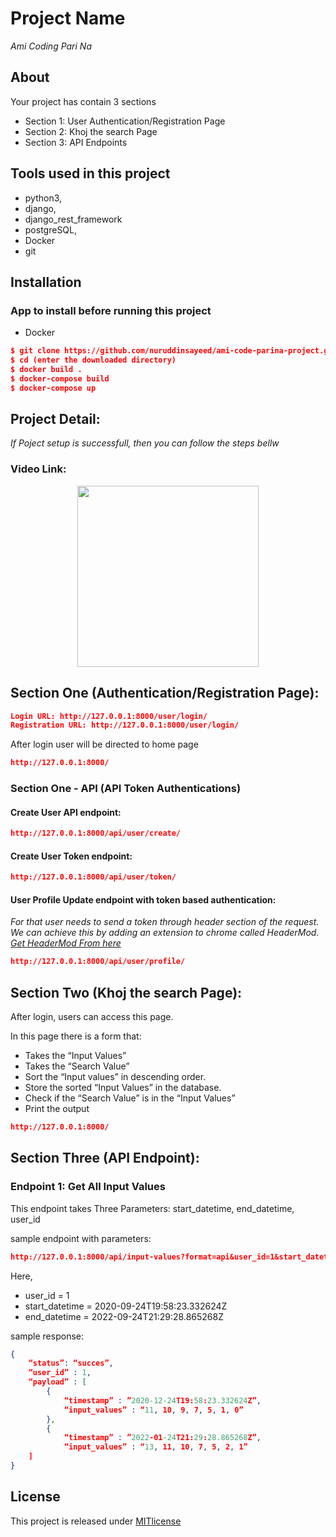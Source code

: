 # Project Name

_Ami Coding Pari Na_

## About

Your project has contain 3 sections

- Section 1: User Authentication/Registration Page
- Section 2: Khoj the search Page
- Section 3: API Endpoints

## Tools used in this project

- python3,
- django,
- django_rest_framework
- postgreSQL,
- Docker
- git

## Installation

### App to install before running this project

- Docker

```json
$ git clone https://github.com/nuruddinsayeed/ami-code-parina-project.git
$ cd (enter the downloaded directory)
$ docker build .
$ docker-compose build
$ docker-compose up
```

## Project Detail:

_If Poject setup is successfull, then you can follow the steps bellw_

### Video Link:

<p align="center">
  <a href="#"><img src="" width="290"></a>
</p>

## Section One (Authentication/Registration Page):

```json
Login URL: http://127.0.0.1:8000/user/login/
Registration URL: http://127.0.0.1:8000/user/login/
```

After login user will be directed to home page

```json
http://127.0.0.1:8000/
```

### Section One - API (API Token Authentications)

#### Create User API endpoint:

```json
http://127.0.0.1:8000/api/user/create/
```

#### Create User Token endpoint:

```json
http://127.0.0.1:8000/api/user/token/
```

#### User Profile Update endpoint with token based authentication:

_For that user needs to send a token through header section of the request. We can achieve this by adding an extension to chrome called HeaderMod. [Get HeaderMod From here](https://chrome.google.com/webstore/detail/modheader/idgpnmonknjnojddfkpgkljpfnnfcklj?hl=en)_

```json
http://127.0.0.1:8000/api/user/profile/
```

## Section Two (Khoj the search Page):

After login, users can access this page.

In this page there is a form that:

- Takes the “Input Values”
- Takes the “Search Value”
- Sort the “Input values” in descending order.
- Store the sorted “Input Values” in the database.
- Check if the “Search Value” is in the “Input Values”
- Print the output

```json
http://127.0.0.1:8000/
```

## Section Three (API Endpoint):

### Endpoint 1: Get All Input Values

This endpoint takes Three Parameters: start_datetime, end_datetime, user_id

sample endpoint with parameters:

```json
http://127.0.0.1:8000/api/input-values?format=api&user_id=1&start_datetime=2020-09-24T19:58:23.332624Z&end_datetime=2022-09-24T21:29:28.865268Z
```

Here,

- user_id = 1
- start_datetime = 2020-09-24T19:58:23.332624Z
- end_datetime = 2022-09-24T21:29:28.865268Z

sample response:

```json
{
    “status”: “succes”,
    “user_id” : 1,
    “payload” : [
        {
            “timestamp” : ”2020-12-24T19:58:23.332624Z”,
            “input_values” : “11, 10, 9, 7, 5, 1, 0”
        },
        {
            “timestamp” : ”2022-01-24T21:29:28.865268Z”,
            “input_values” : “13, 11, 10, 7, 5, 2, 1”
    ]
}
```

## License

This project is released under [MITlicense](https://www.mit.edu/~amini/LICENSE.md)
